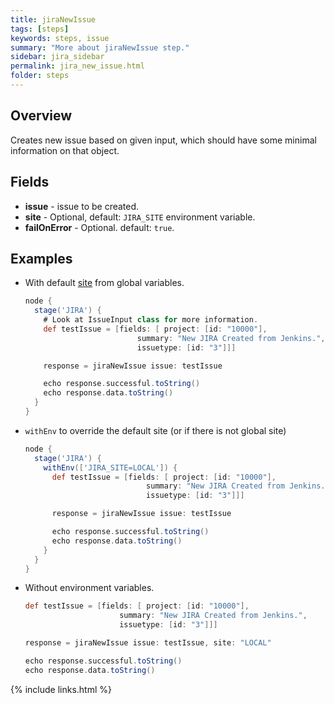 ```yaml
---
title: jiraNewIssue
tags: [steps]
keywords: steps, issue
summary: "More about jiraNewIssue step."
sidebar: jira_sidebar
permalink: jira_new_issue.html
folder: steps
---
```


## Overview

Creates new issue based on given input, which should have some minimal information on that object.

## Fields

* **issue** - issue to be created.
* **site** - Optional, default: `JIRA_SITE` environment variable.
* **failOnError** - Optional. default: `true`.

## Examples

* With default [site](config#environment-variables) from global variables.

  ```groovy
  node {
    stage('JIRA') {
      # Look at IssueInput class for more information.
      def testIssue = [fields: [ project: [id: "10000"],
                           summary: "New JIRA Created from Jenkins.",
                           issuetype: [id: "3"]]]

      response = jiraNewIssue issue: testIssue

      echo response.successful.toString()
      echo response.data.toString()
    }
  }
  ```
* `withEnv` to override the default site (or if there is not global site)

  ```groovy
  node {
    stage('JIRA') {
      withEnv(['JIRA_SITE=LOCAL']) {
        def testIssue = [fields: [ project: [id: "10000"],
                             summary: "New JIRA Created from Jenkins.",
                             issuetype: [id: "3"]]]

        response = jiraNewIssue issue: testIssue

        echo response.successful.toString()
        echo response.data.toString()
      }
    }
  }
  ```
* Without environment variables.

  ```groovy
  def testIssue = [fields: [ project: [id: "10000"],
                       summary: "New JIRA Created from Jenkins.",
                       issuetype: [id: "3"]]]

  response = jiraNewIssue issue: testIssue, site: "LOCAL"

  echo response.successful.toString()
  echo response.data.toString()
  ```

{% include links.html %}
